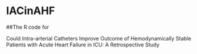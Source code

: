 # IACinAHF

##The R code for


Could Intra-arterial Catheters Improve Outcome of Hemodynamically Stable Patients with Acute Heart Failure in ICU: A Retrospective Study
